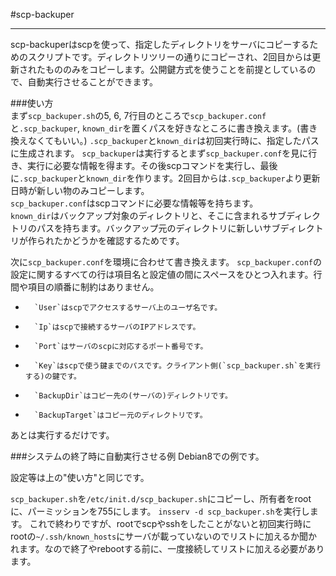 #scp-backuper  
  
-----  

 scp-backuperはscpを使って、指定したディレクトリをサーバにコピーするためのスクリプトです。ディレクトリツリーの通りにコピーされ、2回目からは更新されたもののみをコピーします。公開鍵方式を使うことを前提としているので、自動実行させることができます。  
  

###使い方  
まず`scp_backuper.sh`の5, 6, 7行目のところで`scp_backuper.conf`と`.scp_backuper`, `known_dir`を置くパスを好きなところに書き換えます。(書き換えなくてもいい。)
`.scp_backuper`と`known_dir`は初回実行時に、指定したパスに生成されます。
`scp_backuper`は実行するとまず`scp_backuper.conf`を見に行き、実行に必要な情報を得ます。その後scpコマンドを実行し、最後に`.scp_backuper`と`known_dir`を作ります。2回目からは`.scp_backuper`より更新日時が新しい物のみコピーします。  
`scp_backuper.conf`はscpコマンドに必要な情報等を持ちます。  
`known_dir`はバックアップ対象のディレクトリと、そこに含まれるサブディレクトリのパスを持ちます。バックアップ元のディレクトリに新しいサブディレクトリが作られたかどうかを確認するためです。

次に`scp_backuper.conf`を環境に合わせて書き換えます。
`scp_backuper.conf`の設定に関するすべての行は項目名と設定値の間にスペースをひとつ入れます。行間や項目の順番に制約はありません。
*       `User`はscpでアクセスするサーバ上のユーザ名です。
*       `Ip`はscpで接続するサーバのIPアドレスです。
*       `Port`はサーバのscpに対応するポート番号です。
*       `Key`はscpで使う鍵までのパスです。クライアント側(`scp_backuper.sh`を実行する)の鍵です。
*       `BackupDir`はコピー先の(サーバの)ディレクトリです。
*       `BackupTarget`はコピー元のディレクトリです。

あとは実行するだけです。
  

###システムの終了時に自動実行させる例
Debian8での例です。

設定等は上の"使い方"と同じです。

`scp_backuper.sh`を`/etc/init.d/scp_backuper.sh`にコピーし、所有者をrootに、パーミッションを755にします。
`insserv -d scp_backuper.sh`を実行します。
これで終わりですが、rootでscpやsshをしたことがないと初回実行時にrootの`~/.ssh/known_hosts`にサーバが載っていないのでリストに加えるか聞かれます。なので終了やrebootする前に、一度接続してリストに加える必要があります。

